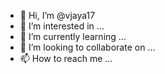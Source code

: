 - 👋 Hi, I’m @vjaya17
- 👀 I’m interested in ...
- 🌱 I’m currently learning ...
- 💞️ I’m looking to collaborate on ...
- 📫 How to reach me ...

<!---
vjaya17/vjaya17 is a ✨ special ✨ repository because its `README.md` (this file) appears on your GitHub profile.
You can click the Preview link to take a look at your changes.
--->

